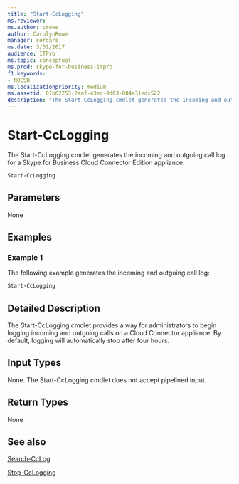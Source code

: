 ```yaml
---
title: "Start-CcLogging"
ms.reviewer: 
ms.author: crowe
author: CarolynRowe
manager: serdars
ms.date: 3/31/2017
audience: ITPro
ms.topic: conceptual
ms.prod: skype-for-business-itpro
f1.keywords:
- NOCSH
ms.localizationpriority: medium
ms.assetid: 01b62253-2aaf-43ed-9d63-804e31edc522
description: "The Start-CcLogging cmdlet generates the incoming and outgoing call log for a Skype for Business Cloud Connector Edition appliance."
---
```


# Start-CcLogging
 
The Start-CcLogging cmdlet generates the incoming and outgoing call log for a Skype for Business Cloud Connector Edition appliance. 
  
```powershell
Start-CcLogging
```

## Parameters

None
  
## Examples
<a name="Examples"> </a>

### Example 1

The following example generates the incoming and outgoing call log:
  
```powershell
Start-CcLogging
```

## Detailed Description
<a name="DetailedDescription"> </a>

The Start-CcLogging cmdlet provides a way for administrators to begin logging incoming and outgoing calls on a Cloud Connector appliance. By default, logging will automatically stop after four hours.
  
## Input Types
<a name="InputTypes"> </a>

None. The Start-CcLogging cmdlet does not accept pipelined input.
  
## Return Types
<a name="ReturnTypes"> </a>

None
  
## See also
<a name="ReturnTypes"> </a>

[Search-CcLog](search-cclog.md)
  
[Stop-CcLogging](stop-cclogging.md)
  

